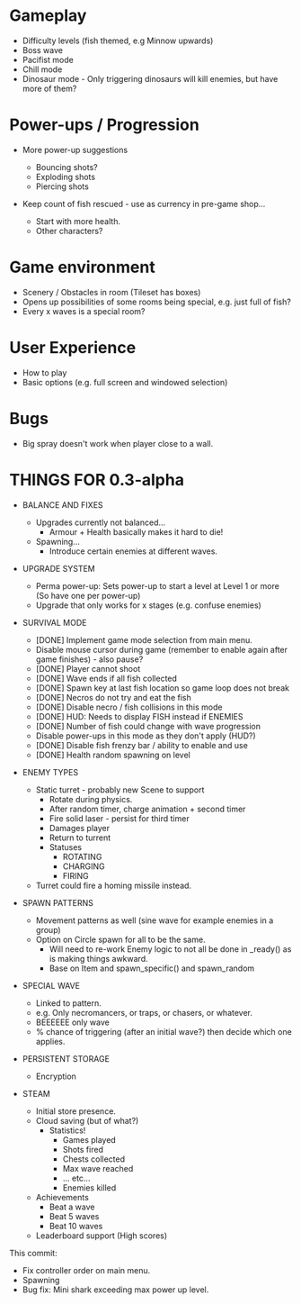 # Gameplay

* Difficulty levels (fish themed, e.g Minnow upwards)
* Boss wave
* Pacifist mode
* Chill mode
* Dinosaur mode - Only triggering dinosaurs will kill enemies, but have more of them?

# Power-ups / Progression

* More power-up suggestions
  * Bouncing shots?
  * Exploding shots
  * Piercing shots

* Keep count of fish rescued - use as currency in pre-game shop...
  * Start with more health.
  * Other characters?

# Game environment

* Scenery / Obstacles in room (Tileset has boxes)
* Opens up possibilities of some rooms being special, e.g. just full of fish?
* Every x waves is a special room?

# User Experience

* How to play
* Basic options (e.g. full screen and windowed selection)

# Bugs

* Big spray doesn't work when player close to a wall.

# THINGS FOR 0.3-alpha

* BALANCE AND FIXES
    * Upgrades currently not balanced...
        * Armour + Health basically makes it hard to die!
    * Spawning...
        * Introduce certain enemies at different waves.
        
* UPGRADE SYSTEM
    * Perma power-up: Sets power-up to start a level at Level 1 or more (So have one per power-up)
    * Upgrade that only works for x stages (e.g. confuse enemies)

* SURVIVAL MODE
    * [DONE] Implement game mode selection from main menu.
    * Disable mouse cursor during game (remember to enable again after game finishes) - also pause?
    * [DONE] Player cannot shoot
    * [DONE] Wave ends if all fish collected
    * [DONE] Spawn key at last fish location so game loop does not break
    * [DONE] Necros do not try and eat the fish
    * [DONE] Disable necro / fish collisions in this mode
    * [DONE] HUD: Needs to display FISH instead if ENEMIES
    * [DONE] Number of fish could change with wave progression
    * Disable power-ups in this mode as they don't apply (HUD?)
    * [DONE] Disable fish frenzy bar / ability to enable and use
    * [DONE] Health random spawning on level
    
* ENEMY TYPES
    * Static turret - probably new Scene to support
        * Rotate during physics.
        * After random timer, charge animation + second timer
        * Fire solid laser - persist for third timer
        * Damages player
        * Return to turrent
        * Statuses
            * ROTATING
            * CHARGING
            * FIRING
    * Turret could fire a homing missile instead.

* SPAWN PATTERNS
    * Movement patterns as well (sine wave for example enemies in a group)
    * Option on Circle spawn for all to be the same.
        * Will need to re-work Enemy logic to not all be done in _ready() as is making things awkward.
        * Base on Item and spawn_specific() and spawn_random

* SPECIAL WAVE
    * Linked to pattern.
    * e.g. Only necromancers, or traps, or chasers, or whatever.
    * BEEEEEE only wave
    * % chance of triggering (after an initial wave?) then decide which one applies.
    
* PERSISTENT STORAGE
    * Encryption
    
* STEAM
    * Initial store presence.
    * Cloud saving (but of what?)
        * Statistics!
            * Games played
            * Shots fired
            * Chests collected
            * Max wave reached
            * ... etc...
            * Enemies killed
    * Achievements
        * Beat a wave
        * Beat 5 waves
        * Beat 10 waves
    * Leaderboard support (High scores)
    


This commit:
    
* Fix controller order on main menu.
* Spawning
* Bug fix: Mini shark exceeding max power up level.
